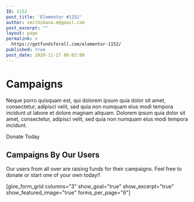 ```yaml
---
ID: 1152
post_title: 'Elementor #1152'
author: smithibana.m@gmail.com
post_excerpt: ""
layout: page
permalink: >
  https://getfundsforall.com/elementor-1152/
published: true
post_date: 2020-11-27 06:02:08
---
```

<h1>Campaigns</h1>		
		<p>Neque porro quisquam est, qui dolorem ipsum quia dolor sit amet, consectetur, adipisci velit, sed quia non numquam eius modi tempora incidunt ut labore et dolore magnam aliquam. Dolorem ipsum quia dolor sit amet, consectetur, adipisci velit, sed quia non numquam eius modi tempora incidunt.</p><p>Donate Today</p>		
			<h2>Campaigns By Our Users</h2>		
		<p>Our users from all over are raising funds for their campaigns. Feel free to donate or start one of your own today!!</p>[give_form_grid columns="3" show_goal="true" show_excerpt="true" show_featured_image="true" forms_per_page="6"]